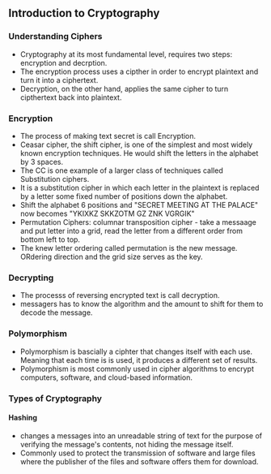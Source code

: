 ## Introduction to Cryptography

### Understanding Ciphers

- Cryptography at its most fundamental level, requires two steps: encryption and decrption. 
- The encryption process uses a cipther in order to encrypt plaintext and turn it into a ciphertext.
- Decryption, on the other hand, applies the same cipher to turn cipthertext back into plaintext.

### Encryption

- The process of making text secret is call Encryption.
- Ceasar cipher, the shift cipher, is one of the simplest and most widely known encryption techniques. He would shift the letters in the alphabet by 3 spaces.
- The CC is one example of a larger class of techniques called Substitution ciphers.
- It is a substitution cipher in which each letter in the plaintext is replaced by a letter some fixed number of positions down the alphabet.
- Shift the alphabet 6 positions and "SECRET MEETING AT THE PALACE" now becomes "YKIXKZ SKKZOTM GZ ZNK VGRGIK"
- Permutation Ciphers: columnar transposition cipher - take a messaage and put letter into a grid, read the letter from a different order from bottom left to top.
- The knew letter ordering called permutation is the new message. ORdering direction and the grid size serves as the key.


### Decrypting

- The processs of reversing encrypted text is call decryption.
- messagers has to know the algorithm and the amount to shift for them to decode the message.

### Polymorphism

- Polymorphism is bascially a ciphter that changes itself with each use. Meaning that  each time is is used, it produces a different set of results.
- Polymorphism is most commonly used in cipher algorithms to encrypt computers, software, and cloud-based information.


### Types of Cryptography

#### Hashing
- changes a messages into an unreadable string of text for the purpose of verifying the message's contents, not hiding the message itself.
- Commonly used to protect the transmission of software and large files where the publisher of the files and software offers them for download.